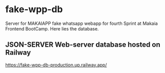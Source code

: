 # fake-wpp-db
Server for MAKAIAPP fake whatsapp webapp for fourth Sprint at Makaia Frontend BootCamp. Here lies the database.

## JSON-SERVER Web-server database hosted on Railway
https://fake-wpp-db-production.up.railway.app/
